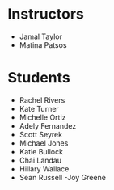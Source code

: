 # Instructors

- Jamal Taylor
- Matina Patsos

# Students

- Rachel Rivers
- Kate Turner
- Michelle Ortiz
- Adely Fernandez
- Scott Seyrek
- Michael Jones
- Katie Bullock
- Chai Landau
- Hillary Wallace
- Sean Russell
-Joy Greene
